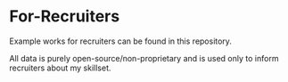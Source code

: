 # For-Recruiters
Example works for recruiters can be found in this repository.

All data is purely open-source/non-proprietary and is used only to inform recruiters about my skillset.
